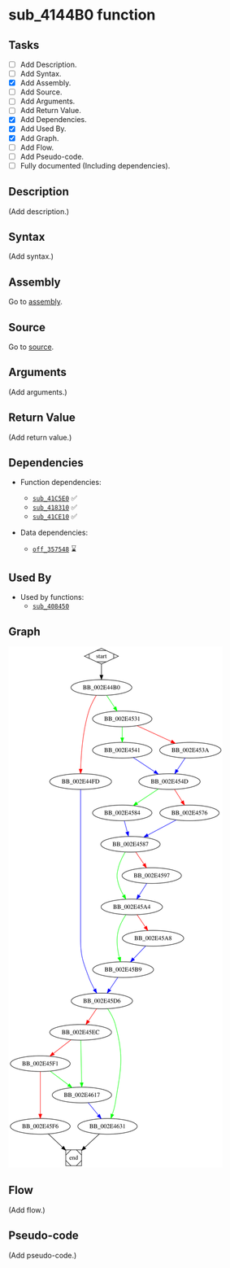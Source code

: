 # sub_4144B0 function

## Tasks

- [ ] Add Description.
- [ ] Add Syntax.
- [X] Add Assembly.
- [ ] Add Source.
- [ ] Add Arguments.
- [ ] Add Return Value.
- [X] Add Dependencies.
- [X] Add Used By.
- [X] Add Graph.
- [ ] Add Flow.
- [ ] Add Pseudo-code.
- [ ] Fully documented (Including dependencies).

## Description

(Add description.)

## Syntax

(Add syntax.)

## Assembly

Go to [assembly](../asm/sub_4144B0.asm).

## Source

Go to [source](../cc/sub_4144B0.cc).

## Arguments

(Add arguments.)

## Return Value

(Add return value.)

## Dependencies

* Function dependencies:
  * [`sub_41C5E0`](sub_41C5E0.md) ✅
  * [`sub_418310`](sub_418310.md) ✅
  * [`sub_41CE10`](sub_41CE10.md) ✅


* Data dependencies:
  * [`off_357548`](off_357548.md) ⌛

## Used By

* Used by functions:
  * [`sub_408450`](sub_408450.md)

## Graph

![sub_4144B0 Graph](../svg/sub_4144B0.svg "sub_4144B0 Graph")

## Flow

(Add flow.)

## Pseudo-code

(Add pseudo-code.)
